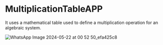 # MultiplicationTableAPP
It uses a mathematical table used to define a multiplication operation for an algebraic system.

![WhatsApp Image 2024-05-22 at 00 52 50_efa425c8](https://github.com/Niveditasri/MultiplicationTableAPP/assets/112811084/be14237b-804a-4b88-b9a8-dab1227862ad)
